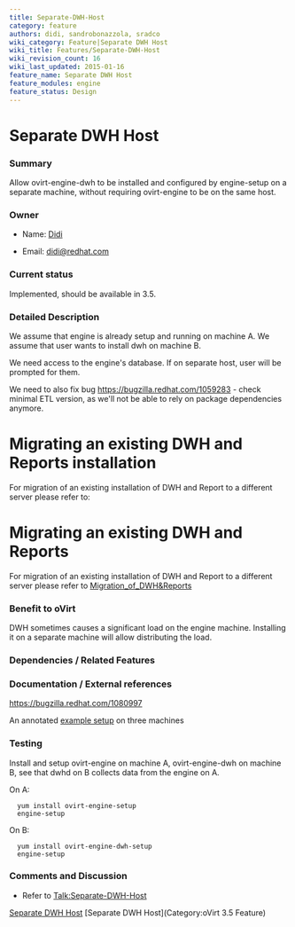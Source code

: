 ```yaml
---
title: Separate-DWH-Host
category: feature
authors: didi, sandrobonazzola, sradco
wiki_category: Feature|Separate DWH Host
wiki_title: Features/Separate-DWH-Host
wiki_revision_count: 16
wiki_last_updated: 2015-01-16
feature_name: Separate DWH Host
feature_modules: engine
feature_status: Design
---
```


# Separate DWH Host

### Summary

Allow ovirt-engine-dwh to be installed and configured by engine-setup on a separate machine, without requiring ovirt-engine to be on the same host.

### Owner

*   Name: [ Didi](User:Didi)

<!-- -->

*   Email: <didi@redhat.com>

### Current status

Implemented, should be available in 3.5.

### Detailed Description

We assume that engine is already setup and running on machine A. We assume that user wants to install dwh on machine B.

We need access to the engine's database. If on separate host, user will be prompted for them.

We need to also fix bug <https://bugzilla.redhat.com/1059283> - check minimal ETL version, as we'll not be able to rely on package dependencies anymore.

# Migrating an existing DWH and Reports installation

For migration of an existing installation of DWH and Report to a different server please refer to:

# Migrating an existing DWH and Reports

For migration of an existing installation of DWH and Report to a different server please refer to [Migration_of_DWH&Reports](Features/Migration_of_DWH&Reports)

### Benefit to oVirt

DWH sometimes causes a significant load on the engine machine. Installing it on a separate machine will allow distributing the load.

### Dependencies / Related Features

### Documentation / External references

<https://bugzilla.redhat.com/1080997>

An annotated [example setup](Separate-Reports-Host#Example_setup) on three machines

### Testing

Install and setup ovirt-engine on machine A, ovirt-engine-dwh on machine B, see that dwhd on B collects data from the engine on A.

On A:

      yum install ovirt-engine-setup
      engine-setup

On B:

      yum install ovirt-engine-dwh-setup
      engine-setup

### Comments and Discussion

*   Refer to <Talk:Separate-DWH-Host>

[Separate DWH Host](Category:Feature) [Separate DWH Host](Category:oVirt 3.5 Feature)
